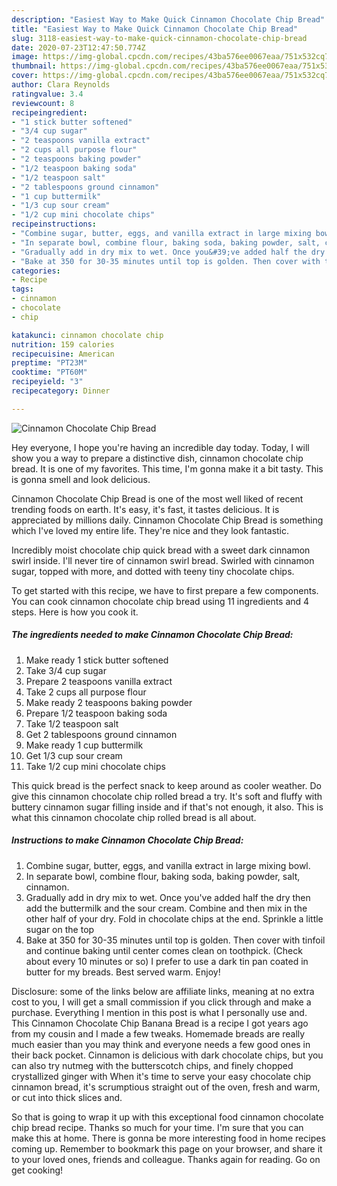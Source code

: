 ```yaml
---
description: "Easiest Way to Make Quick Cinnamon Chocolate Chip Bread"
title: "Easiest Way to Make Quick Cinnamon Chocolate Chip Bread"
slug: 3118-easiest-way-to-make-quick-cinnamon-chocolate-chip-bread
date: 2020-07-23T12:47:50.774Z
image: https://img-global.cpcdn.com/recipes/43ba576ee0067eaa/751x532cq70/cinnamon-chocolate-chip-bread-recipe-main-photo.jpg
thumbnail: https://img-global.cpcdn.com/recipes/43ba576ee0067eaa/751x532cq70/cinnamon-chocolate-chip-bread-recipe-main-photo.jpg
cover: https://img-global.cpcdn.com/recipes/43ba576ee0067eaa/751x532cq70/cinnamon-chocolate-chip-bread-recipe-main-photo.jpg
author: Clara Reynolds
ratingvalue: 3.4
reviewcount: 8
recipeingredient:
- "1 stick butter softened"
- "3/4 cup sugar"
- "2 teaspoons vanilla extract"
- "2 cups all purpose flour"
- "2 teaspoons baking powder"
- "1/2 teaspoon baking soda"
- "1/2 teaspoon salt"
- "2 tablespoons ground cinnamon"
- "1 cup buttermilk"
- "1/3 cup sour cream"
- "1/2 cup mini chocolate chips"
recipeinstructions:
- "Combine sugar, butter, eggs, and vanilla extract in large mixing bowl."
- "In separate bowl, combine flour, baking soda, baking powder, salt, cinnamon."
- "Gradually add in dry mix to wet. Once you&#39;ve added half the dry then add the buttermilk and the sour cream. Combine and then mix in the other half of your dry. Fold in chocolate chips at the end. Sprinkle a little sugar on the top"
- "Bake at 350 for 30-35 minutes until top is golden. Then cover with tinfoil and continue baking until center comes clean on toothpick. (Check about every 10 minutes or so) I prefer to use a dark tin pan coated in butter for my breads. Best served warm. Enjoy!"
categories:
- Recipe
tags:
- cinnamon
- chocolate
- chip

katakunci: cinnamon chocolate chip 
nutrition: 159 calories
recipecuisine: American
preptime: "PT23M"
cooktime: "PT60M"
recipeyield: "3"
recipecategory: Dinner

---
```



![Cinnamon Chocolate Chip Bread](https://img-global.cpcdn.com/recipes/43ba576ee0067eaa/751x532cq70/cinnamon-chocolate-chip-bread-recipe-main-photo.jpg)

Hey everyone, I hope you're having an incredible day today. Today, I will show you a way to prepare a distinctive dish, cinnamon chocolate chip bread. It is one of my favorites. This time, I'm gonna make it a bit tasty. This is gonna smell and look delicious.

Cinnamon Chocolate Chip Bread is one of the most well liked of recent trending foods on earth. It's easy, it's fast, it tastes delicious. It is appreciated by millions daily. Cinnamon Chocolate Chip Bread is something which I've loved my entire life. They're nice and they look fantastic.

Incredibly moist chocolate chip quick bread with a sweet dark cinnamon swirl inside. I&#39;ll never tire of cinnamon swirl bread. Swirled with cinnamon sugar, topped with more, and dotted with teeny tiny chocolate chips.


To get started with this recipe, we have to first prepare a few components. You can cook cinnamon chocolate chip bread using 11 ingredients and 4 steps. Here is how you cook it.

<!--inarticleads1-->

##### The ingredients needed to make Cinnamon Chocolate Chip Bread:

1. Make ready 1 stick butter softened
1. Take 3/4 cup sugar
1. Prepare 2 teaspoons vanilla extract
1. Take 2 cups all purpose flour
1. Make ready 2 teaspoons baking powder
1. Prepare 1/2 teaspoon baking soda
1. Take 1/2 teaspoon salt
1. Get 2 tablespoons ground cinnamon
1. Make ready 1 cup buttermilk
1. Get 1/3 cup sour cream
1. Take 1/2 cup mini chocolate chips


This quick bread is the perfect snack to keep around as cooler weather. Do give this cinnamon chocolate chip rolled bread a try. It&#39;s soft and fluffy with buttery cinnamon sugar filling inside and if that&#39;s not enough, it also. This is what this cinnamon chocolate chip rolled bread is all about. 

<!--inarticleads2-->

##### Instructions to make Cinnamon Chocolate Chip Bread:

1. Combine sugar, butter, eggs, and vanilla extract in large mixing bowl.
1. In separate bowl, combine flour, baking soda, baking powder, salt, cinnamon.
1. Gradually add in dry mix to wet. Once you&#39;ve added half the dry then add the buttermilk and the sour cream. Combine and then mix in the other half of your dry. Fold in chocolate chips at the end. Sprinkle a little sugar on the top
1. Bake at 350 for 30-35 minutes until top is golden. Then cover with tinfoil and continue baking until center comes clean on toothpick. (Check about every 10 minutes or so) I prefer to use a dark tin pan coated in butter for my breads. Best served warm. Enjoy!


Disclosure: some of the links below are affiliate links, meaning at no extra cost to you, I will get a small commission if you click through and make a purchase. Everything I mention in this post is what I personally use and. This Cinnamon Chocolate Chip Banana Bread is a recipe I got years ago from my cousin and I made a few tweaks. Homemade breads are really much easier than you may think and everyone needs a few good ones in their back pocket. Cinnamon is delicious with dark chocolate chips, but you can also try nutmeg with the butterscotch chips, and finely chopped crystallized ginger with When it&#39;s time to serve your easy chocolate chip cinnamon bread, it&#39;s scrumptious straight out of the oven, fresh and warm, or cut into thick slices and. 

So that is going to wrap it up with this exceptional food cinnamon chocolate chip bread recipe. Thanks so much for your time. I'm sure that you can make this at home. There is gonna be more interesting food in home recipes coming up. Remember to bookmark this page on your browser, and share it to your loved ones, friends and colleague. Thanks again for reading. Go on get cooking!
